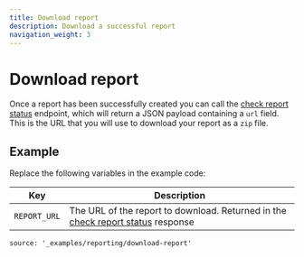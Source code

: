 ```yaml
---
title: Download report
description: Download a successful report
navigation_weight: 3
---
```


# Download report

Once a report has been successfully created you can call the [check report status](/reporting/building-blocks/check-report-status) endpoint, which will return a JSON payload containing a `url` field. This is the URL that you will use to download your report as a `zip` file.

## Example

Replace the following variables in the example code:

Key |	Description
-- | --
`REPORT_URL` |	The URL of the report to download. Returned in the [check report status](/reporting/building-blocks/check-report-status) response

```building_blocks
source: '_examples/reporting/download-report'
```
